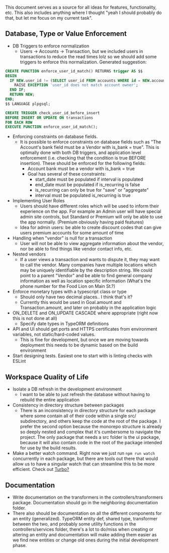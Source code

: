 This document serves as a source for all ideas for features, functionality, etc. This also includes anything where I thought "yeah I should probably do that, but let me focus on my current task".

## Database, Type or Value Enforcement
* DB Triggers to enforce normalization
	* Users -> Accounts -> Transaction, but we included users in transactions to reduce the read times lolz so we should add some triggers to enforce this normalization. Generated suggestion:
```sql
CREATE FUNCTION enforce_user_id_match() RETURNS trigger AS $$
BEGIN
  IF NEW.user_id != (SELECT user_id FROM accounts WHERE id = NEW.account_id) THEN
    RAISE EXCEPTION 'user_id does not match account owner';
  END IF;
  RETURN NEW;
END;
$$ LANGUAGE plpgsql;

CREATE TRIGGER check_user_id_before_insert
BEFORE INSERT OR UPDATE ON transactions
FOR EACH ROW
EXECUTE FUNCTION enforce_user_id_match();
```
* Enforcing constraints on database fields. 
	* It is possible to enforce constraints on database fields such as "The Account's bank field must be a Vendor with is_bank = true". This is optimally done with both DB triggers, and application level enforcement (i.e. checking that the condition is true BEFORE insertion). These should be enforced for the following fields:
		* Account bank must be a vendor with is_bank = true
		* Goal has several of these constraints:
			* start_date must be populated if interval is populated
			* end_date must be populated if is_recurring is false
			* is_recurring can only be true for "save" or "aggregate"
			* interval must be populated is_recurring is true
* Implementing User Roles
	* Users should have different roles which will be used to inform their experience on the app. For example an Admin user will have special admin site controls, but Standard or Premium will only be able to use the app normally. (Premium obviously having paid features)
	* Idea for admin users: be able to create discount codes that can give users premium accounts for some amount of time
* Handling when "vendor" is null for a transaction
	* User will not be able to view aggregate information about the vendor, nor be able to find things like vendor contact info, etc.
* Nested vendors
	* If a user views a transaction and wants to dispute it, they may want to call the vendor. Many companies have multiple locations which may be uniquely identifiable by the description string. We could point to a parent "Vendor" and be able to find general company information as well as location specific information (What's the phone number for the Food Lion on Main St.?)
* Enforce monetary types with a typescript class or type
	* Should only have two decimal places.. I think that's it?
	* Currently this would be used in Goal.amount and Transaction.amount, and later on probably in the application logic
* ON_DELETE and ON_UPDATE CASCADE where appropriate (right now this is not done at all)
	* Specify date types in TypeORM definitions
* API and UI should get ports and HTTPS certificates from environment variables, not static/hard-coded values.
	* This is fine for development, but once we are moving towards deployment this needs to be dynamic based on the build environment
* Start designing tests. Easiest one to start with is linting checks with ESLint

## Workspace Quality of Life
* Isolate a DB refresh in the development environment
	* I want to be able to just refresh the database without having to rebuild the entire application
* Consistency in directory structure between packages
	* There is an inconsistency in directory structure for each package where some contain all of their code within a single src/ subdirectory, and others keep the code at the root of the package. I prefer the second option because the monorepo structure is already so deeply nested and complex that it's cumbersome to navigate the project. The only package that needs a src folder is the ui package, because it will also contain code in the root of the package intended for use by the build results.
* Make a better watch command. Right now we just run `npm run watch` concurrently in each package, but there are tools out there that would allow us to have a singular watch that can streamline this to be more efficient. Check out [Turbo?](https://turborepo.com/)

## Documentation
* Write documentation on the transformers in the controllers/transformers package. Documentation should go in the neighboring documentation folder. 
* There also should be documentation on all the different components for an entity (generalized). TypeORM entity def, shared type, transformer between the two, and probably some utility functions in the controllers/services folder, there's a lot to do/miss when creating or altering an entity and documentation will make adding them easier as we find new entities or change old ones during the initial development phase. 